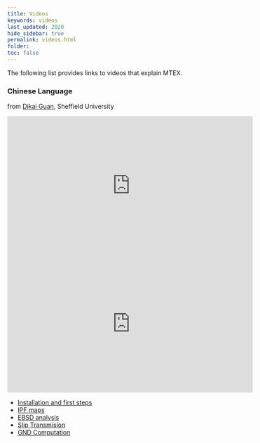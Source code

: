 ```yaml
---
title: Videos
keywords: videos
last_updated: 2020
hide_sidebar: true
permalink: videos.html
folder:
toc: false
---
```


The following list provides links to videos that explain MTEX.

### Chinese Language

from [Dikai Guan](https://www.sheffield.ac.uk/materials/people/research-staff/dikai-guan), Sheffield University

<iframe width="560" height="315" src="https://www.youtube.com/embed/v_3oanfptEw" frameborder="0" allow="accelerometer; autoplay; encrypted-media; gyroscope; picture-in-picture" allowfullscreen></iframe>

<iframe width="560" height="315" src="https://www.youtube.com/embed/ulbE4c_-Vfw" frameborder="0" allow="accelerometer; autoplay; encrypted-media; gyroscope; picture-in-picture" allowfullscreen></iframe>

* [Installation and first steps](https://www.youtube.com/watch?v=v_3oanfptEw)
* [IPF maps](https://www.youtube.com/watch?v=ulbE4c_-Vfw)
* [EBSD analysis](https://www.youtube.com/watch?v=etse5oJM54c)
* [Slip Transmision](https://www.youtube.com/watch?v=zbBYa7VlFpw)
* [GND Computation](https://www.youtube.com/watch?v=zbBYa7VlFpw)
